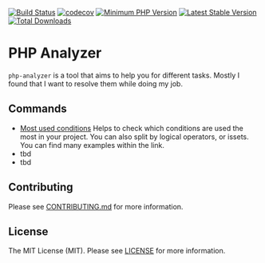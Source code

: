 [![Build Status](https://img.shields.io/travis/isfett/php-analyzer/master?style=flat-square)](https://travis-ci.org/isfett/php-analyzer)
[![codecov](https://img.shields.io/codecov/c/github/isfett/php-analyzer?style=flat-square)](https://codecov.io/gh/isfett/php-analyzer)
[![Minimum PHP Version](https://img.shields.io/badge/php-%3E%3D%207.1-8892BF.svg?style=flat-square)](https://php.net/)
[![Latest Stable Version](https://poser.pugx.org/isfett/php-analyzer/v/stable)](https://packagist.org/packages/isfett/php-analyzer)
[![Total Downloads](https://poser.pugx.org/isfett/php-analyzer/downloads)](https://packagist.org/packages/isfett/php-analyzer)
# PHP Analyzer

`php-analyzer` is a tool that aims to help you for different tasks. Mostly I found that I want to resolve them while doing my job.

## Commands
- [Most used conditions](docs/MostUsedConditions.md) Helps to check which conditions are used the most in your project. You can also split by logical operators, or issets. You can find many examples within the link.
- tbd
- tbd

## Contributing
Please see [CONTRIBUTING.md](CONTRIBUTING.md) for more information.

## License
The MIT License (MIT). Please see [LICENSE](LICENSE) for more information.
